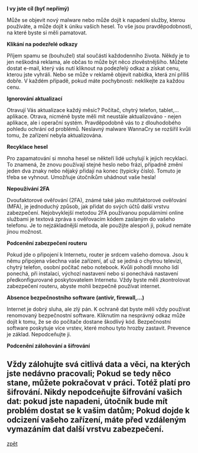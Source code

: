 **I vy jste cíl (byť nepřímý)**

Může se objevit nový malware nebo může dojít k napadení služby, kterou používáte, a může dojít k úniku vašich hesel. To vše jsou pravděpodobnosti, na které byste si měli pamatovat.

**Klikání na podezřelé odkazy**

Příjem spamu se (bouhužel) stal součástí každodenního života. Někdy je to jen neškodná reklama, ale občas to může být něco zlověstnějšího. Můžete dostat e-mail, který vás nutí kliknout na podezřelý odkaz a získat cenu, kterou jste vyhráli. Nebo se může v reklamě objevit nabídka, která zní příliš dobře. V každém případě, pokud máte pochybnosti: neklikejte za každou cenu. 

**Ignorování aktualizací**

Otravují Vás aktualizace každý měsíc? Počítač, chytrý telefon, tablet,... aplikace. Otrava, nicméně byste měli mít neustále aktualizováno - nejen aplikace, ale i operační systém. Pravděpodobně vás to z dlouhodobého pohledu ochrání od problémů. Neslavný malware WannaCry se rozšířil kvůli tomu, že zařízení nebyla aktualizována.

**Recyklace hesel**

Pro zapamatování si mnoha hesel se někteří lidé uchylují k jejich recyklaci. To znamená, že znovu používají stejné heslo nebo frázi, případně změní jeden dva znaky nebo nějaký přidají na konec (typicky číslo). Tomuto je třeba se vyhnout. Umožňuje útočníkům uhádnout vaše hesla!

**Nepoužívání 2FA**

Dvoufaktorové ověřování (2FA), známé také jako multifaktorové ověřování (MFA), je jednoduchý způsob, jak přidat do svých účtů další vrstvu zabezpečení. Nejobvyklejší metodou 2FA používanou populárními online službami je textová zpráva s ověřovacím kódem zaslaným do vašeho telefonu. Je to nejzákladnější metoda, ale použijte alespoň ji, pokud nemáte jinou možnost.

**Podcenění zabezpečení routeru**

Pokud jde o připojení k Internetu, router je srdcem vašeho domova. Jsou k němu připojena všechna vaše zařízení, ať už se jedná o chytrou televizi, chytrý telefon, osobní počítač nebo notebook. Kvůli pohodlí mnoho lidí ponechá, při instalaci, výchozí nastavení nebo si ponechává nastavení předkonfigurované poskytovatelem Internetu. Vždy byste měli zkontrolovat zabezpečení routeru, abyste mohli bezpečně používat internet.

**Absence bezpečnostního software (antivir, firewall,...)**

Internet je dobrý sluha, ale zlý pán. K ochraně dat byste měli vždy používat renomovaný bezpečnostní software. Kliknutím na nesprávný odkaz může dojít k tomu, že se do počítače dostane škodlivý kód. Bezpečnostní software poskytuje více vrstev, které mohou tyto hrozby zastavit. Prevence je základ. Nepodceňujte ji.

**Podcenění zálohování a šifrování**

Vždy zálohujte svá citlivá data a věci, na kterých jste nedávno pracovali; Pokud se tedy něco stane, můžete pokračovat v práci. Totéž platí pro šifrování. Nikdy nepodceňujte šifrování vašich dat: pokud jste napadeni, útočník bude mít problém dostat se k vašim datům; Pokud dojde k odcizení vašeho zařízení, máte před vzdáleným vymazáním dat další vrstvu zabezpečení.
---
[zpět](index.md)
